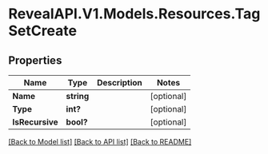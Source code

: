# RevealAPI.V1.Models.Resources.TagSetCreate
## Properties

Name | Type | Description | Notes
------------ | ------------- | ------------- | -------------
**Name** | **string** |  | [optional] 
**Type** | **int?** |  | [optional] 
**IsRecursive** | **bool?** |  | [optional] 

[[Back to Model list]](../README.md#documentation-for-models) [[Back to API list]](../README.md#documentation-for-api-endpoints) [[Back to README]](../README.md)

